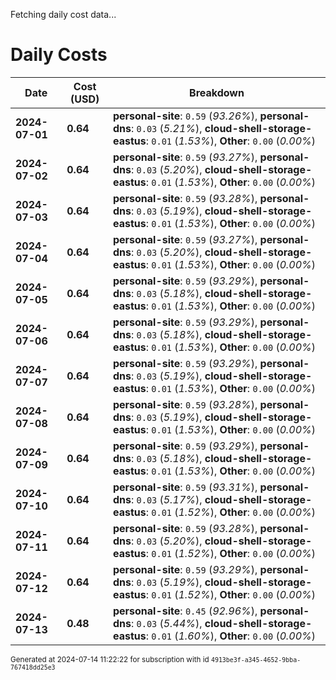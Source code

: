 Fetching daily cost data...
# Daily Costs

| Date | Cost (USD) | Breakdown |
|------|----------------|-----------|
| **2024-07-01** | **0.64** | **personal-site**: `0.59` (_93.26%_), **personal-dns**: `0.03` (_5.21%_), **cloud-shell-storage-eastus**: `0.01` (_1.53%_), **Other**: `0.00` (_0.00%_) |
| **2024-07-02** | **0.64** | **personal-site**: `0.59` (_93.27%_), **personal-dns**: `0.03` (_5.20%_), **cloud-shell-storage-eastus**: `0.01` (_1.53%_), **Other**: `0.00` (_0.00%_) |
| **2024-07-03** | **0.64** | **personal-site**: `0.59` (_93.28%_), **personal-dns**: `0.03` (_5.19%_), **cloud-shell-storage-eastus**: `0.01` (_1.53%_), **Other**: `0.00` (_0.00%_) |
| **2024-07-04** | **0.64** | **personal-site**: `0.59` (_93.27%_), **personal-dns**: `0.03` (_5.20%_), **cloud-shell-storage-eastus**: `0.01` (_1.53%_), **Other**: `0.00` (_0.00%_) |
| **2024-07-05** | **0.64** | **personal-site**: `0.59` (_93.29%_), **personal-dns**: `0.03` (_5.18%_), **cloud-shell-storage-eastus**: `0.01` (_1.53%_), **Other**: `0.00` (_0.00%_) |
| **2024-07-06** | **0.64** | **personal-site**: `0.59` (_93.29%_), **personal-dns**: `0.03` (_5.18%_), **cloud-shell-storage-eastus**: `0.01` (_1.53%_), **Other**: `0.00` (_0.00%_) |
| **2024-07-07** | **0.64** | **personal-site**: `0.59` (_93.29%_), **personal-dns**: `0.03` (_5.19%_), **cloud-shell-storage-eastus**: `0.01` (_1.53%_), **Other**: `0.00` (_0.00%_) |
| **2024-07-08** | **0.64** | **personal-site**: `0.59` (_93.28%_), **personal-dns**: `0.03` (_5.19%_), **cloud-shell-storage-eastus**: `0.01` (_1.53%_), **Other**: `0.00` (_0.00%_) |
| **2024-07-09** | **0.64** | **personal-site**: `0.59` (_93.29%_), **personal-dns**: `0.03` (_5.18%_), **cloud-shell-storage-eastus**: `0.01` (_1.53%_), **Other**: `0.00` (_0.00%_) |
| **2024-07-10** | **0.64** | **personal-site**: `0.59` (_93.31%_), **personal-dns**: `0.03` (_5.17%_), **cloud-shell-storage-eastus**: `0.01` (_1.52%_), **Other**: `0.00` (_0.00%_) |
| **2024-07-11** | **0.64** | **personal-site**: `0.59` (_93.28%_), **personal-dns**: `0.03` (_5.20%_), **cloud-shell-storage-eastus**: `0.01` (_1.52%_), **Other**: `0.00` (_0.00%_) |
| **2024-07-12** | **0.64** | **personal-site**: `0.59` (_93.29%_), **personal-dns**: `0.03` (_5.19%_), **cloud-shell-storage-eastus**: `0.01` (_1.52%_), **Other**: `0.00` (_0.00%_) |
| **2024-07-13** | **0.48** | **personal-site**: `0.45` (_92.96%_), **personal-dns**: `0.03` (_5.44%_), **cloud-shell-storage-eastus**: `0.01` (_1.60%_), **Other**: `0.00` (_0.00%_) |


<sup>Generated at 2024-07-14 11:22:22 for subscription with id `4913be3f-a345-4652-9bba-767418dd25e3`</sup>
